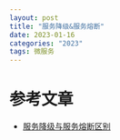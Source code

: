 ```yaml
---
layout: post
title: "服务降级&服务熔断"
date: 2023-01-16
categories: "2023"
tags: 微服务
---
```


# 参考文章

- [服务降级与服务熔断区别](https://zhuanlan.zhihu.com/p/341939685)